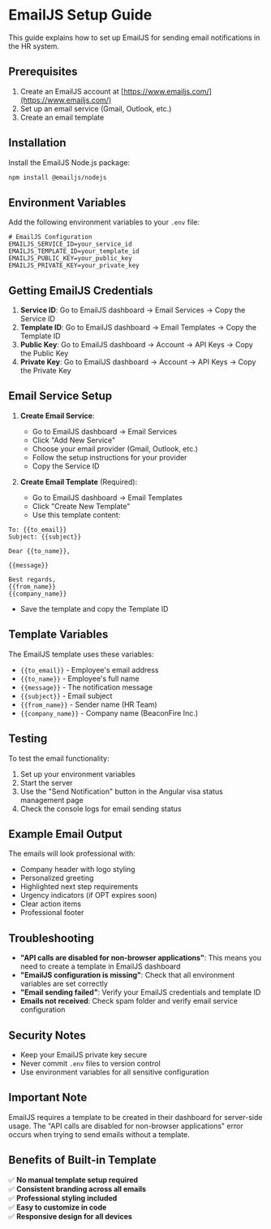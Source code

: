 # EmailJS Setup Guide

This guide explains how to set up EmailJS for sending email notifications in the HR system.

## Prerequisites

1. Create an EmailJS account at [https://www.emailjs.com/](https://www.emailjs.com/)
2. Set up an email service (Gmail, Outlook, etc.)
3. Create an email template

## Installation

Install the EmailJS Node.js package:

```bash
npm install @emailjs/nodejs
```

## Environment Variables

Add the following environment variables to your `.env` file:

```env
# EmailJS Configuration
EMAILJS_SERVICE_ID=your_service_id
EMAILJS_TEMPLATE_ID=your_template_id
EMAILJS_PUBLIC_KEY=your_public_key
EMAILJS_PRIVATE_KEY=your_private_key
```

## Getting EmailJS Credentials

1. **Service ID**: Go to EmailJS dashboard → Email Services → Copy the Service ID
2. **Template ID**: Go to EmailJS dashboard → Email Templates → Copy the Template ID
3. **Public Key**: Go to EmailJS dashboard → Account → API Keys → Copy the Public Key
4. **Private Key**: Go to EmailJS dashboard → Account → API Keys → Copy the Private Key

## Email Service Setup

1. **Create Email Service**:
   - Go to EmailJS dashboard → Email Services
   - Click "Add New Service"
   - Choose your email provider (Gmail, Outlook, etc.)
   - Follow the setup instructions for your provider
   - Copy the Service ID

2. **Create Email Template** (Required):
   - Go to EmailJS dashboard → Email Templates
   - Click "Create New Template"
   - Use this template content:

```
To: {{to_email}}
Subject: {{subject}}

Dear {{to_name}},

{{message}}

Best regards,
{{from_name}}
{{company_name}}
```

   - Save the template and copy the Template ID

## Template Variables

The EmailJS template uses these variables:
- `{{to_email}}` - Employee's email address
- `{{to_name}}` - Employee's full name
- `{{message}}` - The notification message
- `{{subject}}` - Email subject
- `{{from_name}}` - Sender name (HR Team)
- `{{company_name}}` - Company name (BeaconFire Inc.)

## Testing

To test the email functionality:

1. Set up your environment variables
2. Start the server
3. Use the "Send Notification" button in the Angular visa status management page
4. Check the console logs for email sending status

## Example Email Output

The emails will look professional with:
- Company header with logo styling
- Personalized greeting
- Highlighted next step requirements
- Urgency indicators (if OPT expires soon)
- Clear action items
- Professional footer

## Troubleshooting

- **"API calls are disabled for non-browser applications"**: This means you need to create a template in EmailJS dashboard
- **"EmailJS configuration is missing"**: Check that all environment variables are set correctly
- **"Email sending failed"**: Verify your EmailJS credentials and template ID
- **Emails not received**: Check spam folder and verify email service configuration

## Security Notes

- Keep your EmailJS private key secure
- Never commit `.env` files to version control
- Use environment variables for all sensitive configuration

## Important Note

EmailJS requires a template to be created in their dashboard for server-side usage. The "API calls are disabled for non-browser applications" error occurs when trying to send emails without a template.

## Benefits of Built-in Template

✅ **No manual template setup required**  
✅ **Consistent branding across all emails**  
✅ **Professional styling included**  
✅ **Easy to customize in code**  
✅ **Responsive design for all devices** 